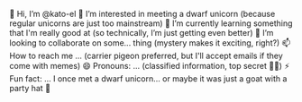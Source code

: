 👋 Hi, I’m @kato-el
👀 I’m interested in meeting a dwarf unicorn (because regular unicorns are just too mainstream)
🌱 I’m currently learning something that I'm really good at (so technically, I’m just getting even better)
💞️ I’m looking to collaborate on some... thing (mystery makes it exciting, right?)
📫 How to reach me ... (carrier pigeon preferred, but I'll accept emails if they come with memes)
😄 Pronouns: ... (classified information, top secret 🕵️‍♂️)
⚡ Fun fact: ... I once met a dwarf unicorn... or maybe it was just a goat with a party hat 🎉

<!---
kato-el/kato-el is a ✨ special ✨ repository because its `README.md` (this file) appears on your GitHub profile.
You can click the Preview link to take a look at your changes.
--->

